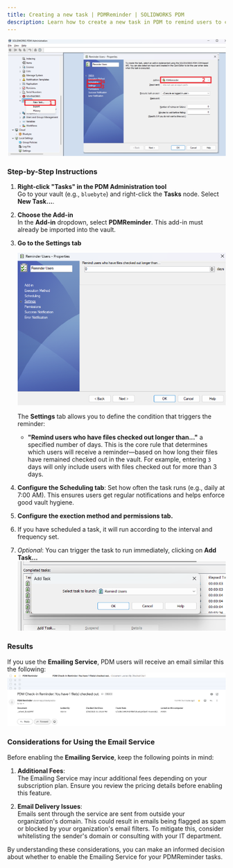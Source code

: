 ```yaml
---
title: Creating a new task | PDMReminder | SOLIDWORKS PDM
description: Learn how to create a new task in PDM to remind users to check their back into the vault.
---
```


![alt text](../images/newtaskpdmreminder.png)

### Step-by-Step Instructions

1. **Right-click "Tasks" in the PDM Administration tool**  
   Go to your vault (e.g., `bluebyte`) and right-click the **Tasks** node. Select **New Task...**.

2. **Choose the Add-in**  
   In the **Add-in** dropdown, select **PDMReminder**. This add-in must already be imported into the vault.

3. **Go to the Settings tab**  
   
    ![alt text](../images/settingstab.png)

    The **Settings** tab allows you to define the condition that triggers the reminder:  
    
    - **"Remind users who have files checked out longer than..."** a specified number of days. This is the core rule that determines which users will receive a reminder—based on how long their files have remained checked out in the vault. For example, entering `3` days will only include users with files checked out for more than 3 days.
    
4. **Configure the Scheduling tab**: Set how often the task runs (e.g., daily at 7:00 AM). This ensures users get regular notifications and helps enforce good vault hygiene.

5. **Configure the exection method and permissions tab.**

6. If you have scheduled a task, it will run according to the interval and frequency set.

7. *Optional*: You can trigger the task to run immediately, clicking on **Add Task...**
![alt text](../images/addtask.png)

### Results 
If you use the **Emailing Service**, PDM users will receive an email similar this the following: 
![alt text](../images/email.png)

### Considerations for Using the Email Service

Before enabling the **Emailing Service**, keep the following points in mind:

1. **Additional Fees**:  
   The Emailing Service may incur additional fees depending on your subscription plan. Ensure you review the pricing details before enabling this feature.

2. **Email Delivery Issues**:  
   Emails sent through the service are sent from outside your organization's domain. This could result in emails being flagged as spam or blocked by your organization's email filters. To mitigate this, consider whitelisting the sender's domain or consulting with your IT department.

By understanding these considerations, you can make an informed decision about whether to enable the Emailing Service for your PDMReminder tasks.
